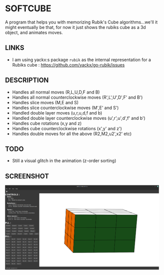 # SOFTCUBE

A program that helps you with memorizing Rubik's Cube algorithms...we'll it might eventually be that, for now it just shows the rubiks cube as a 3d object, and animates moves.

## LINKS

* I am using yackx:s package `rubik` as the internal representation for a Rubiks cube : https://github.com/yackx/go-rubik/issues

## DESCRIPTION

* Handles all normal moves (R,L,U,D,F and B)
* Handles all normal counterclockwise moves (R',L',U',D',F' and B')
* Handles slice moves (M,E and S)
* Handles slice counterclockwise moves (M',E' and S')
* Handled double layer moves (u,r,u,d,f and b)
* Handled double layer counterclockwise moves (u',r',u',d',f' and b')
* Handles cube rotations (x,y and z)
* Handles cube counterclockwise rotations (x',y' and z')
* Handles double moves for all the above (R2,M2,u2',x2' etc)

## TODO

* Still a visual glitch in the animation (z-order sorting)

## SCREENSHOT

![screenshot](assets/screenshot.png)
